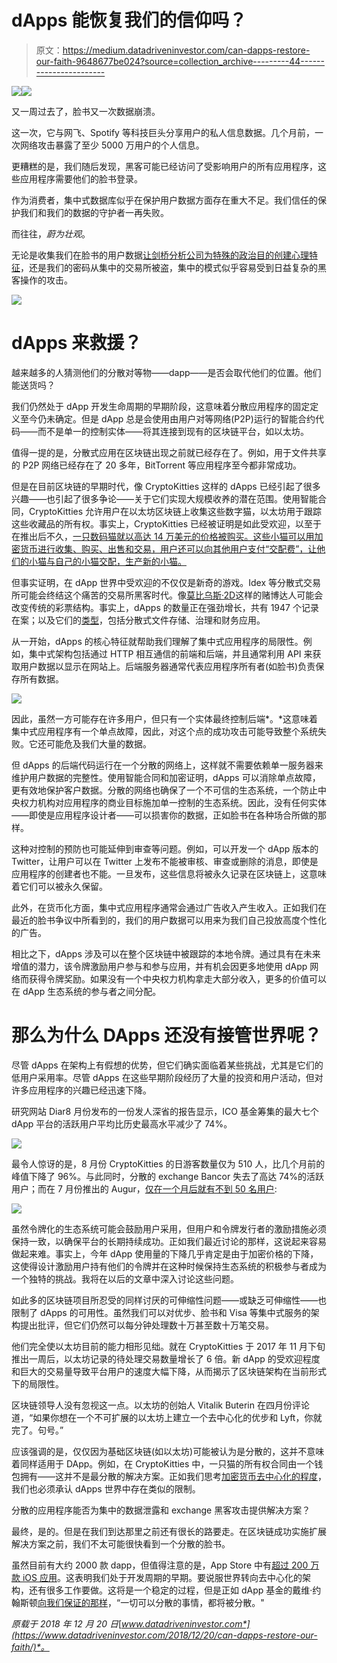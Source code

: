 # dApps 能恢复我们的信仰吗？

> 原文：<https://medium.datadriveninvestor.com/can-dapps-restore-our-faith-9648677be024?source=collection_archive---------44----------------------->

[![](img/9fe987d7ed0d1c2f21f416102a436623.png)](http://www.track.datadriveninvestor.com/1B9E)![](img/f7106337b0ad573bb65a49d498acef2a.png)

又一周过去了，脸书又一次数据崩溃。

这一次，它与网飞、Spotify 等科技巨头分享用户的私人信息数据。几个月前，一次网络攻击暴露了至少 5000 万用户的个人信息。

更糟糕的是，我们随后发现，黑客可能已经访问了受影响用户的所有应用程序，这些应用程序需要他们的脸书登录。

作为消费者，集中式数据库似乎在保护用户数据方面存在重大不足。我们信任的保护我们和我们的数据的守护者一再失败。

而往往，*蔚为壮观*。

无论是收集我们在脸书的用户数据[让剑桥分析公司为特殊的政治目的创建心理特征](https://www.nytimes.com/2018/03/17/us/politics/cambridge-analytica-trump-campaign.html)，还是我们的密码从集中的交易所被盗，集中的模式似乎容易受到日益复杂的黑客操作的攻击。

![](img/690681b808b5bcee8983d4c602ad410c.png)

# dApps 来救援？

越来越多的人猜测他们的分散对等物——dapp——是否会取代他们的位置。他们能送货吗？

我们仍然处于 dApp 开发生命周期的早期阶段，这意味着分散应用程序的固定定义至今仍未确定。但是 dApp 总是会使用由用户对等网络(P2P)运行的智能合约代码——而不是单一的控制实体——将其连接到现有的区块链平台，如以太坊。

值得一提的是，分散式应用在区块链出现之前就已经存在了。例如，用于文件共享的 P2P 网络已经存在了 20 多年，BitTorrent 等应用程序至今都非常成功。

但是在目前区块链的早期时代，像 CryptoKitties 这样的 dApps 已经引起了很多兴趣——也引起了很多争论——关于它们实现大规模收养的潜在范围。使用智能合同，CryptoKitties 允许用户在以太坊区块链上收集这些数字猫，以太坊用于跟踪这些收藏品的所有权。事实上，CryptoKitties 已经被证明是如此受欢迎，以至于在推出后不久，[一只数码猫就以高达 14 万美元的价格被购买。这些小猫可以用加密货币进行收集、购买、出售和交易，用户还可以向其他用户支付“交配费”，让他们的小猫与自己的小猫交配，生产新的小猫。](https://www.nytimes.com/2018/05/18/style/cryptokitty-auction.html)

但事实证明，在 dApp 世界中受欢迎的不仅仅是新奇的游戏。Idex 等分散式交易所可能会终结这个痛苦的交易所黑客时代。像[莫比乌斯·2D](https://m2d.win/?utm_source=DappRadar&utm_content=visit-website)这样的赌博达人可能会改变传统的彩票结构。事实上，dApps 的数量正在强劲增长，共有 1947 个记录在案；以及它们的[类型](https://www.stateofthedapps.com/rankings)，包括分散式文件存储、治理和财务应用。

从一开始，dApps 的核心特征就帮助我们理解了集中式应用程序的局限性。例如，集中式架构包括通过 HTTP 相互通信的前端和后端，并且通常利用 API 来获取用户数据以显示在网站上。后端服务器通常代表应用程序所有者(如脸书)负责保存所有数据。

![](img/678819e2f7ffde91220f54308ddcd372.png)

因此，虽然一方可能存在许多用户，但只有一个实体最终控制后端*。*这意味着集中式应用程序有一个单点故障，因此，对这个点的成功攻击可能导致整个系统失败。它还可能危及我们大量的数据。

但 dApps 的后端代码运行在一个分散的网络上，这样就不需要依赖单一服务器来维护用户数据的完整性。使用智能合同和加密证明，dApps 可以消除单点故障，更有效地保护客户数据。分散的网络也确保了一个不可信的生态系统，一个防止中央权力机构对应用程序的商业目标施加单一控制的生态系统。因此，没有任何实体——即使是应用程序设计者——可以损害你的数据，正如脸书在各种场合所做的那样。

这种对控制的预防也可能延伸到审查等问题。例如，可以开发一个 dApp 版本的 Twitter，让用户可以在 Twitter 上发布不能被审核、审查或删除的消息，即使是应用程序的创建者也不能。一旦发布，这些信息将被永久记录在区块链上，这意味着它们可以被永久保留。

此外，在货币化方面，集中式应用程序通常会通过广告收入产生收入。正如我们在最近的脸书争议中所看到的，我们的用户数据可以用来为我们自己投放高度个性化的广告。

相比之下，dApps 涉及可以在整个区块链中被跟踪的本地令牌。通过具有在未来增值的潜力，该令牌激励用户参与和参与应用，并有机会因更多地使用 dApp 网络而获得令牌奖励。如果没有一个中央权力机构拿走大部分收入，更多的价值可以在 dApp 生态系统的参与者之间分配。

# 那么为什么 DApps 还没有接管世界呢？

尽管 dApps 在架构上有假想的优势，但它们确实面临着某些挑战，尤其是它们的低用户采用率。尽管 dApps 在这些早期阶段经历了大量的投资和用户活动，但对许多应用程序的兴趣已经迅速下降。

研究网站 Diar8 月份发布的一份发人深省的报告显示，ICO 基金筹集的最大七个 dApp 平台的活跃用户平均比历史最高水平减少了 74%。

![](img/7666b68096c3181c14ee4faa36917a8b.png)

最令人惊讶的是，8 月份 CryptoKitties 的日游客数量仅为 510 人，比几个月前的峰值下降了 96%。与此同时，分散的 exchange Bancor 失去了高达 74%的活跃用户；而在 7 月份推出的 Augur，[仅在一个月后就有不到 50 名用户](https://diar.co/volume-2-issue-33-34/#3):

![](img/2ae8264dd196c4bc2ebc6eafd739a653.png)

虽然令牌化的生态系统可能会鼓励用户采用，但用户和令牌发行者的激励措施必须保持一致，以确保平台的长期持续成功。正如我们最近讨论的那样，这说起来容易做起来难。事实上，今年 dApp 使用量的下降几乎肯定是由于加密价格的下降，这使得设计激励用户持有他们的令牌并在这种时候保持生态系统的积极参与者成为一个独特的挑战。我将在以后的文章中深入讨论这些问题。

如此多的区块链项目所忍受的同样讨厌的可伸缩性问题——或缺乏可伸缩性——也限制了 dApps 的可用性。虽然我们可以对优步、脸书和 Visa 等集中式服务的架构提出批评，但它们仍然可以每分钟处理数十万甚至数十万笔交易。

他们完全使以太坊目前的能力相形见绌。就在 CryptoKitties 于 2017 年 11 月下旬推出一周后，以太坊记录的待处理交易数量增长了 6 倍。新 dApp 的受欢迎程度和巨大的交易量导致平台用户的速度大幅下降，从而揭示了区块链架构在当前形式下的局限性。

区块链领导人没有忽视这一点。以太坊的创始人 Vitalik Buterin 在四月份评论道，“如果你想在一个不可扩展的以太坊上建立一个去中心化的优步和 Lyft，你就完了。句号。”

应该强调的是，仅仅因为基础区块链(如以太坊)可能被认为是分散的，这并不意味着同样适用于 DApp。例如，在 CryptoKitties 中，一只猫的所有权合同由一个钱包拥有——这并不是最分散的解决方案。正如我们思考[加密货币去中心化的程度](http://www.datadriveninvestor.com/2018/06/30/just-how-decentralized-are-cryptocurrencies/)，我们也必须承认 dApps 世界中存在类似的限制。

分散的应用程序能否为集中的数据泄露和 exchange 黑客攻击提供解决方案？

最终，是的。但是在我们到达那里之前还有很长的路要走。在区块链成功实施扩展解决方案之前，我们不太可能很快看到一个分散的脸书。

虽然目前有大约 2000 款 dapp，但值得注意的是，App Store 中有[超过 200 万款 iOS 应用](https://www.theverge.com/2018/4/5/17204074/apple-number-app-store-record-low-2017-developers-ios)。这表明我们处于开发周期的早期。要说服世界转向去中心化的架构，还有很多工作要做。这将是一个稳定的过程，但是正如 dApp 基金的戴维·约翰斯顿[向我们保证的那样](https://github.com/DavidJohnstonCEO/DecentralizedApplications)，“一切可以分散的事情，都将被分散。"

*原载于 2018 年 12 月 20 日*[*www.datadriveninvestor.com*](https://www.datadriveninvestor.com/2018/12/20/can-dapps-restore-our-faith/)*。*